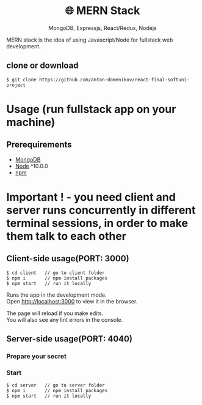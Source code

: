 <h1 align="center">
🌐 MERN Stack
</h1>
<p align="center">
MongoDB, Expressjs, React/Redux, Nodejs
</p>


MERN stack is the idea of using Javascript/Node for fullstack web development.

## clone or download
```terminal
$ git clone https://github.com/anton-domenikov/react-final-softuni-project
```


# Usage (run fullstack app on your machine)

## Prerequirements
- [MongoDB](https://gist.github.com/nrollr/9f523ae17ecdbb50311980503409aeb3)
- [Node](https://nodejs.org/en/download/) ^10.0.0
- [npm](https://nodejs.org/en/download/package-manager/)



# Important ! - you need client and server runs concurrently in different terminal sessions, in order to make them talk to each other

## Client-side usage(PORT: 3000)
```terminal
$ cd client   // go to client folder
$ npm i       // npm install packages
$ npm start   // run it locally
```
Runs the app in the development mode.\
Open [http://localhost:3000](http://localhost:3000) to view it in the browser.

The page will reload if you make edits.\
You will also see any lint errors in the console.


## Server-side usage(PORT: 4040)

### Prepare your secret

### Start

```terminal
$ cd server   // go to server folder
$ npm i       // npm install packages
$ npm start   // run it locally
```
